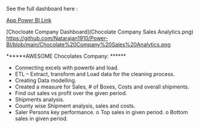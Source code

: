 See the full dashboard here : 

[App Power BI Link](https://app.powerbi.com/view?r=eyJrIjoiMzFmYWIwNmEtMDU4YS00OTMzLTgxMjctMDA5NDE1OGVkYTFmIiwidCI6ImM2ZTU0OWIzLTVmNDUtNDAzMi1hYWU5LWQ0MjQ0ZGM1YjJjNCJ9)

[Chocloate Company Dashboard](Chocolate Company Sales Analytics.png)
  https://github.com/Natarajan1910/Power-BI/blob/main/Chocolate%20Company%20Sales%20Analytics.png

  
******AWESOME Chocolates Company: ******

-	Connecting excels with powerbi and load.
-	ETL – Extract, transform and Load data for the cleaning process. 
-	Creating Data modelling. 
-	Created a measure for Sales, # of Boxes, Costs and overall shipments. 
-	Find out sales vs profit over the given period. 
-	Shipments analysis. 
-	County wise Shipment analysis, sales and costs.
-	Saler Persons key performance. 
      o	Top sales in given period. 
      o	Bottom sales in given period. 

